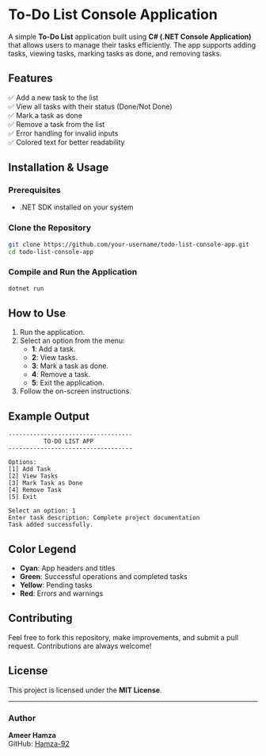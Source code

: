 # To-Do List Console Application

A simple **To-Do List** application built using **C# (.NET Console Application)** that allows users to manage their tasks efficiently. The app supports adding tasks, viewing tasks, marking tasks as done, and removing tasks.

## Features
✅ Add a new task to the list  
✅ View all tasks with their status (Done/Not Done)  
✅ Mark a task as done  
✅ Remove a task from the list  
✅ Error handling for invalid inputs  
✅ Colored text for better readability

## Installation & Usage
### Prerequisites
- .NET SDK installed on your system

### Clone the Repository
```sh
git clone https://github.com/your-username/todo-list-console-app.git
cd todo-list-console-app
```

### Compile and Run the Application
```sh
dotnet run
```

## How to Use
1. Run the application.
2. Select an option from the menu:
   - **1**: Add a task.
   - **2**: View tasks.
   - **3**: Mark a task as done.
   - **4**: Remove a task.
   - **5**: Exit the application.
3. Follow the on-screen instructions.

## Example Output
```
-----------------------------------
          TO-DO LIST APP           
-----------------------------------

Options:
[1] Add Task
[2] View Tasks
[3] Mark Task as Done
[4] Remove Task
[5] Exit

Select an option: 1
Enter task description: Complete project documentation
Task added successfully.
```

## Color Legend
- **Cyan**: App headers and titles
- **Green**: Successful operations and completed tasks
- **Yellow**: Pending tasks
- **Red**: Errors and warnings

## Contributing
Feel free to fork this repository, make improvements, and submit a pull request. Contributions are always welcome!

## License
This project is licensed under the **MIT License**.

---
### Author
**Ameer Hamza**  
GitHub: [Hamza-92](https://github.com/Hamza-92)


